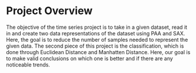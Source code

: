 # Project Overview

The objective of the time series project is to take in a given dataset, read it in and create two data representations of the dataset using PAA and SAX. Here, the goal is to reduce the number of samples needed to represent the given data. The second piece of this project is the classification, which is done through Euclidean Distance and Manhatten Distance. Here, our goal is to make valid conclusions on which one is better and if there are any noticeable trends. 

